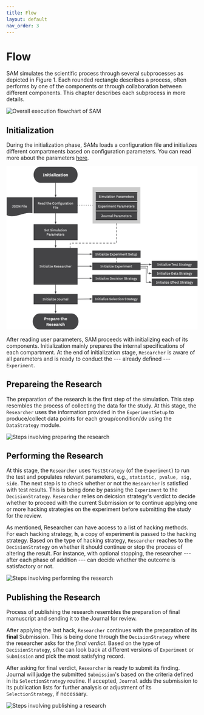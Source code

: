 ```yaml
---
title: Flow
layout: default
nav_order: 3
---
```


Flow
====

SAM simulates the scientific process through several subprocesses as depicted in Figure 1. Each rounded rectangle describes a process, often performs by one of the components or through collaboration between different components. This chapter describes each subprocess in more details.

![Overall execution flowchart of
SAM](figures/main-routine.png)

Initialization
--------------

During the initialization phase, SAMs loads a configuration file and initializes different compartments based on configuration parameters. You can read more about the parameters [here](configuration-file.md).

![](../figures/initialization.png)

After reading user parameters, SAM proceeds with initializing each of its components. Initialization mainly prepares the internal specifications of each compartment. At the end of initialization stage, `Researcher` is aware of all parameters and is ready to conduct the --- already defined --- `Experiment`.

Prepareing the Research
-----------------------

The preparation of the research is the first step of the simulation. This step resembles the process of collecting the data for the study. At this stage, the `Researcher` uses the information provided in the `ExperimentSetup` to produce/collect data points for each group/condition/dv using the `DataStrategy` module.

![Steps involving preparing the
research](figures/prepare-research.png)

Performing the Research
-----------------------

At this stage, the `Researcher` uses `TestStrategy` (of the `Experiment`) to run the test and populates relevant parameters, e.g., `statistic, pvalue, sig, side`. The next step is to check whether or not the `Researcher` is satisfied with test results. This is being done by passing the `Experiment` to the `DecisionStrategy`. `Researcher` relies on deicsion strategy's verdict to decide whether to proceed with the current Submission or to continue applying one or more hacking strategies on the experiment before submitting the study for the review.

As mentioned, Researcher can have access to a list of hacking methods. For each hacking strategy, **h**, a copy of experiment is passed to the hacking strategy. Based on the type of hacking strategy, `Researcher` reaches to the `DecisionStrategy` on whether it should continue or stop the process of altering the result. For instance, with optional stopping, the researcher --- after each phase of addition --- can decide whether the outcome is satisfactory or not.

![Steps involving performing the
research](figures/perform-research.png)

Publishing the Research
-----------------------

Process of publishing the research resembles the preparation of final mamuscript and sending it to the Journal for review.

After applying the last hack, `Researcher` continues with the preparation of its **final** Submission. This is being done through the `DecisionStrategy` where the researcher asks for the *final verdict*. Based on the type of `DecisionStrategy`, s/he can look back at different versions of `Experiment` or `Submission` and pick the most satisfying record.

After asking for final verdict, `Researcher` is ready to submit its finding. Journal will judge the submitted `Submission`'s based on the criteria defined in its `SelectionStrategy` routine. If accepted, `Journal` adds the submission to its publication lists for further analysis or adjustment of its `SelectionStrategy`, if necessary.

![Steps involving publishing a
research](figures/publish-research.png)

